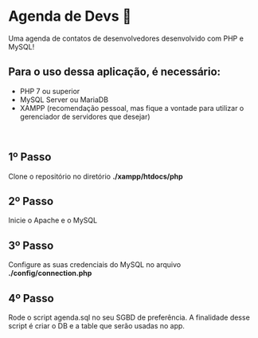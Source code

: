 # Agenda de Devs 📙
Uma agenda de contatos de desenvolvedores desenvolvido com PHP e MySQL!

## Para o uso dessa aplicação, é necessário:
- PHP 7 ou superior
- MySQL Server ou MariaDB
- XAMPP (recomendação pessoal, mas fique a vontade para utilizar o gerenciador de servidores que desejar)
<br>

## 1º Passo
Clone o repositório no diretório __./xampp/htdocs/php__

## 2º Passo
Inicie o Apache e o MySQL

## 3º Passo
Configure as suas credenciais do MySQL no arquivo __./config/connection.php__

## 4º Passo
Rode o script agenda.sql no seu SGBD de preferência. A finalidade desse script é criar o DB e a table que serão usadas no app.
